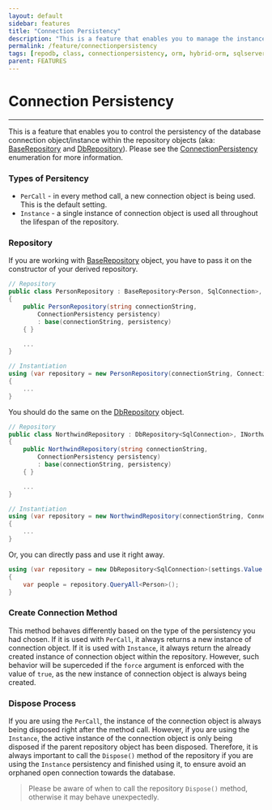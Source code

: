 ```yaml
---
layout: default
sidebar: features
title: "Connection Persistency"
description: "This is a feature that enables you to manage the instance of the database connection object within the repository objects."
permalink: /feature/connectionpersistency
tags: [repodb, class, connectionpersistency, orm, hybrid-orm, sqlserver, sqlite, mysql, postgresql]
parent: FEATURES
---
```


# Connection Persistency

---

This is a feature that enables you to control the persistency of the database connection object/instance within the repository objects (aka: [BaseRepository](/class/baserepository) and [DbRepository](/class/dbrepository)). Please see the [ConnectionPersistency](/enumeration/connectionpersistency) enumeration for more information.

### Types of Persitency

- `PerCall` - in every method call, a new connection object is being used. This is the default setting.
- `Instance` - a single instance of connection object is used all throughout the lifespan of the repository.

### Repository

If you are working with [BaseRepository](/class/baserepository) object, you have to pass it on the constructor of your derived repository.

```csharp
// Repository
public class PersonRepository : BaseRepository<Person, SqlConnection>, IPersonRepository
{
    public PersonRepository(string connectionString,
        ConnectionPersistency persistency)
        : base(connectionString, persistency)
    { }

    ...
}

// Instantiation
using (var repository = new PersonRepository(connectionString, ConnectionPersistency.Instance))
{
    ...
}
```

You should do the same on the [DbRepository](/class/dbrepository) object.

```csharp
// Repository
public class NorthwindRepository : DbRepository<SqlConnection>, INorthwinRepository
{
    public NorthwindRepository(string connectionString,
        ConnectionPersistency persistency)
        : base(connectionString, persistency)
    { }

    ...
}

// Instantiation
using (var repository = new NorthwindRepository(connectionString, ConnectionPersistency.Instance))
{
    ...
}
```

Or, you can directly pass and use it right away.

```csharp
using (var repository = new DbRepository<SqlConnection>(settings.Value.ConnectionString, ConnectionPersistency.Instance))
{
    var people = repository.QueryAll<Person>();
}
```

### Create Connection Method

This method behaves differently based on the type of the persistency you had chosen. If it is used with `PerCall`, it always returns a new instance of connection object. If it is used with `Instance`, it always return the already created instance of connection object within the repository. However, such behavior will be superceded if the `force` argument is enforced with the value of `true`, as the new instance of connection object is always being created.

### Dispose Process

If you are using the `PerCall`, the instance of the connection object is always being disposed right after the method call. However, if you are using the `Instance`, the active instance of the connection object is only being disposed if the parent repository object has been disposed. Therefore, it is always important to call the `Dispose()` method of the repository if you are using the `Instance` persistency and finished using it, to ensure avoid an orphaned open connection towards the database.

> Please be aware of when to call the repository `Dispose()` method, otherwise it may behave unexpectedly.